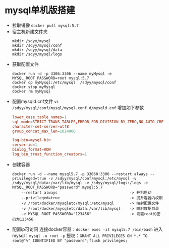 # mysql单机版搭建
+ 拉取镜像
`docker pull mysql:5.7`
+ 宿主机新建文件夹
    ~~~shell
    mkdir /sdyy/mysql
    mkdir /sdyy/mysql/conf
    mkdir /sdyy/mysql/data
    mkdir /sdyy/mysql/logs
    ~~~
+ 获取配置文件
    ~~~shell
    docker run -d -p 3306:3306 --name myMysql -e MYSQL_ROOT_PASSWORD=root mysql:5.7
    docker cp myMysql:/etc/mysql  /sdyy/mysql/conf
    docker stop myMysql
    docker rm myMysql
    ~~~
+ 配置mysqld.cnf文件
`vi /sdyy/mysql/conf/mysql/mysql.conf.d/mysqld.cnf`
增加如下参数
    ~~~conf
    lower_case_table_names=1
    sql_mode=STRICT_TRANS_TABLES,ERROR_FOR_DIVISION_BY_ZERO,NO_AUTO_CREATE_USER,NO_ENGINE_SUBSTITUTION
    character-set-server=utf8
    group_concat_max_len=1024000

    log-bin=mysql-bin
    server-id=1
    binlog_format=ROW
    log_bin_trust_function_creators=1
    ~~~
+ 创建容器
    ~~~shell
    docker run -d --name mysql5.7 -p 33060:3306 --restart always --privileged=true -v /sdyy/mysql/conf/mysql:/etc/mysql -v /sdyy/mysql/data:/var/lib/mysql -v /sdyy/mysql/logs:/logs -e MYSQL_ROOT_PASSWORD="password" mysql:5.7
        --restart always                                -> 开机启动
        --privileged=true                               -> 提升容器内权限
        -v /root/docker/mysqletc/mysql:/etc/mysql       -> 映射配置文件
        -v /root/docker/mysqletc/data:/var/lib/mysql    -> 映射数据目录
        -e MYSQL_ROOT_PASSWORD="123456"                 -> 设置root的密码为123456
    ~~~
+ 配置ip可访问
	连接docker容器：`docker exec -it mysql5.7 /bin/bash`
		进入mysql：`mysql -u root -p`
		授权：`GRANT ALL PRIVILEGES ON *.* TO root@"%" IDENTIFIED BY "password";flush privileges;`
